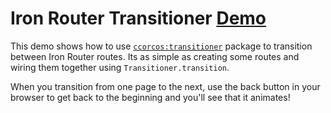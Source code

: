 # Iron Router Transitioner [Demo]()

This demo shows how to use [`ccorcos:transitioner`]() package to transition between Iron Router routes. Its as simple as creating some routes and wiring them together using `Transitioner.transition`.

When you transition from one page to the next, use the back button in your browser to get back to the beginning and you'll see that it animates!